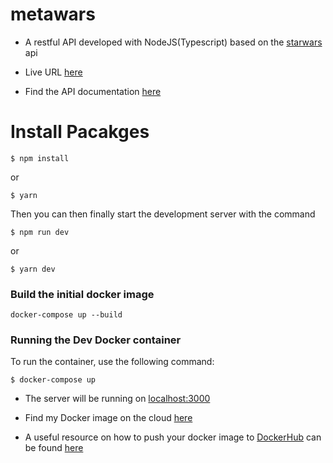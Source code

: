 # metawars
- A restful API developed with NodeJS(Typescript) based on the [starwars](https://swapi.py4e.com) api

- Live URL [here](https://metacare-ass.herokuapp.com/api/v1)
- Find the API documentation [here](https://documenter.getpostman.com/view/11690328/UVXoktAc)


# Install Pacakges

```
$ npm install

```
or

```
$ yarn

```
Then you can then finally start the development server with the command

```
$ npm run dev

```
or

```
$ yarn dev

```

### Build the initial docker image
```
docker-compose up --build
```
### Running the Dev Docker container

To run the container, use the following command:

```
$ docker-compose up
```

 - The server will be running on [localhost:3000](http://0.0.0.0:3000)

 - Find my Docker image on the cloud [here](https://hub.docker.com/repository/docker/ewave112/meta-image)

 - A useful resource on how to push your docker image to [DockerHub](https://hub.docker.com)  can be found [here](https://ropenscilabs.github.io/r-docker-tutorial/04-Dockerhub.html)
